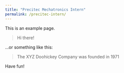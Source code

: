 ```yaml
---
title: "Precitec Mechatronics Intern"
permalink: /precitec-intern/
---
```


This is an example page. 

> Hi there! 

...or something like this:

> The XYZ Doohickey Company was founded in 1971

Have fun!
